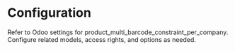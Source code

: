 # Configuration

Refer to Odoo settings for product_multi_barcode_constraint_per_company. Configure related models, access rights, and options as needed.
